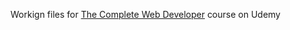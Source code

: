 Workign files for [The Complete Web Developer](https://gale.udemy.com/course/the-complete-web-developer-zero-to-mastery/) course on Udemy
